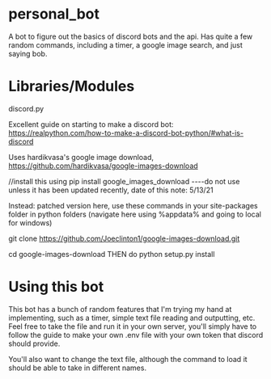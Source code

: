 # personal_bot
A bot to figure out the basics of discord bots and the api. Has quite a few random commands, including a timer, a google image search, and just saying bob.

# Libraries/Modules

discord.py 

Excellent guide on starting to make a discord bot:
https://realpython.com/how-to-make-a-discord-bot-python/#what-is-discord

Uses hardikvasa's google image download, https://github.com/hardikvasa/google-images-download

//install this using pip install google_images_download ----do not use unless it has been updated recently, date of this note: 5/13/21

Instead: patched version here, use these commands in your site-packages folder in python folders
(navigate here using %appdata% and going to local for windows)

git clone https://github.com/Joeclinton1/google-images-download.git

cd google-images-download THEN do python setup.py install


# Using this bot

This bot has a bunch of random features that I'm trying my hand at implementing, such as a timer, simple text file reading and outputting, etc.
Feel free to take the file and run it in your own server, you'll simply have to follow the guide to make your own .env file with your own token that
discord should provide. 

You'll also want to change the text file, although the command to load it should be able to take in different names.

